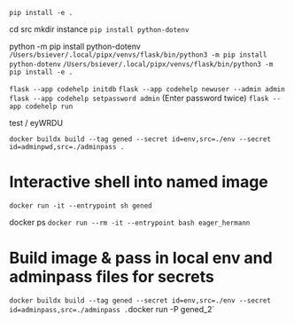 
`pip install -e .`

cd src
mkdir instance
`pip install python-dotenv`

python -m pip install python-dotenv
`/Users/bsiever/.local/pipx/venvs/flask/bin/python3 -m pip install python-dotenv`
`/Users/bsiever/.local/pipx/venvs/flask/bin/python3 -m pip install -e .`


`flask --app codehelp initdb`
`flask --app codehelp newuser --admin admin`
`flask --app codehelp setpassword admin`  (Enter password twice)
`flask --app codehelp run`

test / eyWRDU 


`docker buildx build --tag gened --secret id=env,src=./env --secret id=adminpwd,src=./adminpass .`

# Interactive shell into named image
`docker run -it --entrypoint sh gened`

docker ps
`docker run --rm -it --entrypoint bash eager_hermann` 


# Build image & pass in local env and adminpass files for secrets

`docker buildx build --tag gened --secret id=env,src=./env --secret id=adminpass,src=./adminpass .`docker run -P gened_2`